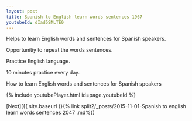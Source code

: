 ```yaml
---
layout: post
title: Spanish to English learn words sentences 1967 
youtubeId: dIad5SMLTE0
---
```

 
 
Helps to learn English words and sentences for Spanish speakers.

Opportunitiy to repeat the words sentences. 

Practice English language. 
 
10 minutes practice every day. 
 
How to learn English words and sentences for Spanish speakers 
 
{% include youtubePlayer.html id=page.youtubeId %}
 
 
[Next]({{ site.baseurl }}{% link  split2/_posts/2015-11-01-Spanish to english learn words sentences 2047 .md%})
 
